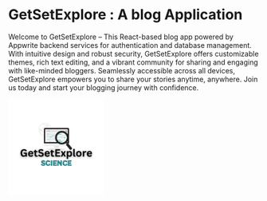 # GetSetExplore : A blog Application
Welcome to GetSetExplore – This React-based blog app powered by Appwrite backend services for authentication and database management. With intuitive design and robust security, GetSetExplore offers customizable themes, rich text editing, and a vibrant community for sharing and engaging with like-minded bloggers. Seamlessly accessible across all devices, GetSetExplore empowers you to share your stories anytime, anywhere. Join us today and start your blogging journey with confidence.

![getsetexplore-logo](public/images/LOGO/android-chrome-192x192.png)
